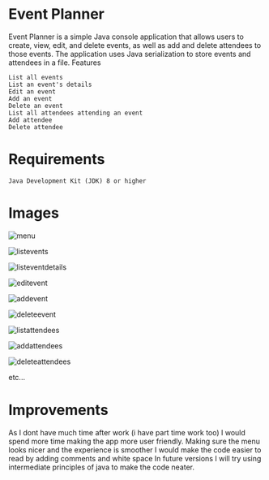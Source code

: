 
# Event Planner

Event Planner is a simple Java console application that allows users to create, view, edit, and delete events, as well as add and delete attendees to those events. The application uses Java serialization to store events and attendees in a file.
Features

    List all events
    List an event's details
    Edit an event
    Add an event
    Delete an event
    List all attendees attending an event
    Add attendee
    Delete attendee

# Requirements

    Java Development Kit (JDK) 8 or higher
    
   
# Images

![menu](https://cdn.discordapp.com/attachments/714968085223702610/1107398966645108957/image.png)

![listevents](https://cdn.discordapp.com/attachments/714968085223702610/1107401073339158598/image.png)

![listeventdetails](https://cdn.discordapp.com/attachments/714968085223702610/1107401162648453181/image.png)

![editevent](https://cdn.discordapp.com/attachments/714968085223702610/1107401504719114280/image.png)

![addevent](https://cdn.discordapp.com/attachments/714968085223702610/1107401749406421032/image.png)

![deleteevent](https://cdn.discordapp.com/attachments/714968085223702610/1107402621754560522/image.png)

![listattendees](https://cdn.discordapp.com/attachments/714968085223702610/1111762721659162694/image.png)

![addattendees](https://cdn.discordapp.com/attachments/714968085223702610/1111764619535589396/image.png)

![deleteattendees](https://cdn.discordapp.com/attachments/714968085223702610/1111765217643331624/image.png)

etc...
  
  
  
# Improvements

As I dont have much time after work (i have part time work too) I would spend more time making the app more user friendly. Making sure the menu looks nicer and the experience is smoother
I would make the code easier to read by adding comments and white space
In future versions I will try using intermediate principles of java to make the code neater.
  
